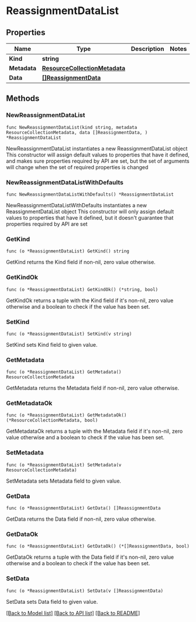 # ReassignmentDataList

## Properties

Name | Type | Description | Notes
------------ | ------------- | ------------- | -------------
**Kind** | **string** |  | 
**Metadata** | [**ResourceCollectionMetadata**](ResourceCollectionMetadata.md) |  | 
**Data** | [**[]ReassignmentData**](ReassignmentData.md) |  | 

## Methods

### NewReassignmentDataList

`func NewReassignmentDataList(kind string, metadata ResourceCollectionMetadata, data []ReassignmentData, ) *ReassignmentDataList`

NewReassignmentDataList instantiates a new ReassignmentDataList object
This constructor will assign default values to properties that have it defined,
and makes sure properties required by API are set, but the set of arguments
will change when the set of required properties is changed

### NewReassignmentDataListWithDefaults

`func NewReassignmentDataListWithDefaults() *ReassignmentDataList`

NewReassignmentDataListWithDefaults instantiates a new ReassignmentDataList object
This constructor will only assign default values to properties that have it defined,
but it doesn't guarantee that properties required by API are set

### GetKind

`func (o *ReassignmentDataList) GetKind() string`

GetKind returns the Kind field if non-nil, zero value otherwise.

### GetKindOk

`func (o *ReassignmentDataList) GetKindOk() (*string, bool)`

GetKindOk returns a tuple with the Kind field if it's non-nil, zero value otherwise
and a boolean to check if the value has been set.

### SetKind

`func (o *ReassignmentDataList) SetKind(v string)`

SetKind sets Kind field to given value.


### GetMetadata

`func (o *ReassignmentDataList) GetMetadata() ResourceCollectionMetadata`

GetMetadata returns the Metadata field if non-nil, zero value otherwise.

### GetMetadataOk

`func (o *ReassignmentDataList) GetMetadataOk() (*ResourceCollectionMetadata, bool)`

GetMetadataOk returns a tuple with the Metadata field if it's non-nil, zero value otherwise
and a boolean to check if the value has been set.

### SetMetadata

`func (o *ReassignmentDataList) SetMetadata(v ResourceCollectionMetadata)`

SetMetadata sets Metadata field to given value.


### GetData

`func (o *ReassignmentDataList) GetData() []ReassignmentData`

GetData returns the Data field if non-nil, zero value otherwise.

### GetDataOk

`func (o *ReassignmentDataList) GetDataOk() (*[]ReassignmentData, bool)`

GetDataOk returns a tuple with the Data field if it's non-nil, zero value otherwise
and a boolean to check if the value has been set.

### SetData

`func (o *ReassignmentDataList) SetData(v []ReassignmentData)`

SetData sets Data field to given value.



[[Back to Model list]](../README.md#documentation-for-models) [[Back to API list]](../README.md#documentation-for-api-endpoints) [[Back to README]](../README.md)



